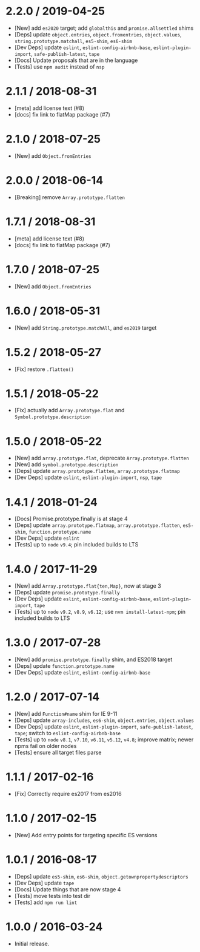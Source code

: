 2.2.0 / 2019-04-25
=================
  * [New] add `es2020` target; add `globalthis` and `promise.allsettled` shims
  * [Deps] update `object.entries`, `object.fromentries`, `object.values`, `string.prototype.matchall`, `es5-shim`, `es6-shim`
  * [Dev Deps] update `eslint`, `eslint-config-airbnb-base`, `eslint-plugin-import`, `safe-publish-latest`, `tape`
  * [Docs] Update proposals that are in the language
  * [Tests] use `npm audit` instead of `nsp`

2.1.1 / 2018-08-31
=================
  * [meta] add license text (#8)
  * [docs] fix link to flatMap package (#7)

2.1.0 / 2018-07-25
=================
  * [New] add `Object.fromEntries`

2.0.0 / 2018-06-14
=================
  * [Breaking] remove `Array.prototype.flatten`

1.7.1 / 2018-08-31
=================
  * [meta] add license text (#8)
  * [docs] fix link to flatMap package (#7)

1.7.0 / 2018-07-25
=================
  * [New] add `Object.fromEntries`

1.6.0 / 2018-05-31
=================
  * [New] add `String.prototype.matchAll`, and `es2019` target

1.5.2 / 2018-05-27
=================
  * [Fix] restore `.flatten()`

1.5.1 / 2018-05-22
=================
  * [Fix] actually add `Array.prototype.flat` and `Symbol.prototype.description`

1.5.0 / 2018-05-22
=================
  * [New] add `array.prototype.flat`, deprecate `Array.prototype.flatten`
  * [New] add `symbol.prototype.description`
  * [Deps] update `array.prototype.flatten`, `array.prototype.flatmap`
  * [Dev Deps] update `eslint`, `eslint-plugin-import`, `nsp`, `tape`

1.4.1 / 2018-01-24
=================
  * [Docs] Promise.prototype.finally is at stage 4
  * [Deps] update `array.prototype.flatmap`, `array.prototype.flatten`, `es5-shim`, `function.prototype.name`
  * [Dev Deps] update `eslint`
  * [Tests] up to `node` `v9.4`; pin included builds to LTS

1.4.0 / 2017-11-29
=================
  * [New] add `Array.prototype.flat{ten,Map}`, now at stage 3
  * [Deps] update `promise.prototype.finally`
  * [Dev Deps] update `eslint`, `eslint-config-airbnb-base`, `eslint-plugin-import`, `tape`
  * [Tests] up to `node` `v9.2`, `v8.9`, `v6.12`; use `nvm install-latest-npm`; pin included builds to LTS

1.3.0 / 2017-07-28
=================
  * [New] add `promise.prototype.finally` shim, and ES2018 target
  * [Deps] update `function.prototype.name`
  * [Dev Deps] update `eslint`, `eslint-config-airbnb-base`

1.2.0 / 2017-07-14
=================
  * [New] add `Function#name` shim for IE 9-11
  * [Deps] update `array-includes`, `es6-shim`, `object.entries`, `object.values`
  * [Dev Deps] update `eslint`, `eslint-plugin-import`, `safe-publish-latest`, `tape`; switch to `eslint-config-airbnb-base`
  * [Tests] up to `node` `v8.1`, `v7.10`, `v6.11`, `v5.12`, `v4.8`; improve matrix; newer npms fail on older nodes
  * [Tests] ensure all target files parse

1.1.1 / 2017-02-16
=================
  * [Fix] Correctly require es2017 from es2016

1.1.0 / 2017-02-15
=================
  * [New] Add entry points for targeting specific ES versions

1.0.1 / 2016-08-17
=================
  * [Deps] update `es5-shim`, `es6-shim`, `object.getownpropertydescriptors`
  * [Dev Deps] update `tape`
  * [Docs] Update things that are now stage 4
  * [Tests] move tests into test dir
  * [Tests] add `npm run lint`

1.0.0 / 2016-03-24
=================
  * Initial release.

